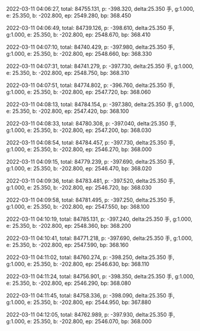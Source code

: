 2022-03-11 04:06:27, total: 84755.131, p: -398.320, delta:25.350 手, g:1.000, e: 25.350, b: -202.800, ep: 2549.280, bp: 368.450

2022-03-11 04:06:49, total: 84739.126, p: -398.610, delta:25.350 手, g:1.000, e: 25.350, b: -202.800, ep: 2548.670, bp: 368.410

2022-03-11 04:07:10, total: 84740.429, p: -397.980, delta:25.350 手, g:1.000, e: 25.350, b: -202.800, ep: 2548.660, bp: 368.330

2022-03-11 04:07:31, total: 84741.279, p: -397.730, delta:25.350 手, g:1.000, e: 25.350, b: -202.800, ep: 2548.750, bp: 368.310

2022-03-11 04:07:51, total: 84774.802, p: -396.760, delta:25.350 手, g:1.000, e: 25.350, b: -202.800, ep: 2547.720, bp: 368.060

2022-03-11 04:08:13, total: 84784.154, p: -397.380, delta:25.350 手, g:1.000, e: 25.350, b: -202.800, ep: 2547.420, bp: 368.100

2022-03-11 04:08:33, total: 84780.308, p: -397.040, delta:25.350 手, g:1.000, e: 25.350, b: -202.800, ep: 2547.200, bp: 368.030

2022-03-11 04:08:54, total: 84784.457, p: -397.730, delta:25.350 手, g:1.000, e: 25.350, b: -202.800, ep: 2546.270, bp: 368.000

2022-03-11 04:09:15, total: 84779.239, p: -397.690, delta:25.350 手, g:1.000, e: 25.350, b: -202.800, ep: 2546.470, bp: 368.020

2022-03-11 04:09:36, total: 84783.481, p: -397.520, delta:25.350 手, g:1.000, e: 25.350, b: -202.800, ep: 2546.720, bp: 368.030

2022-03-11 04:09:58, total: 84781.495, p: -397.250, delta:25.350 手, g:1.000, e: 25.350, b: -202.800, ep: 2547.550, bp: 368.100

2022-03-11 04:10:19, total: 84785.131, p: -397.240, delta:25.350 手, g:1.000, e: 25.350, b: -202.800, ep: 2548.360, bp: 368.200

2022-03-11 04:10:41, total: 84771.218, p: -397.690, delta:25.350 手, g:1.000, e: 25.350, b: -202.800, ep: 2547.590, bp: 368.160

2022-03-11 04:11:02, total: 84760.274, p: -398.250, delta:25.350 手, g:1.000, e: 25.350, b: -202.800, ep: 2546.630, bp: 368.110

2022-03-11 04:11:24, total: 84756.901, p: -398.350, delta:25.350 手, g:1.000, e: 25.350, b: -202.800, ep: 2546.290, bp: 368.080

2022-03-11 04:11:45, total: 84758.336, p: -398.090, delta:25.350 手, g:1.000, e: 25.350, b: -202.800, ep: 2544.950, bp: 367.880

2022-03-11 04:12:05, total: 84762.989, p: -397.930, delta:25.350 手, g:1.000, e: 25.350, b: -202.800, ep: 2546.070, bp: 368.000